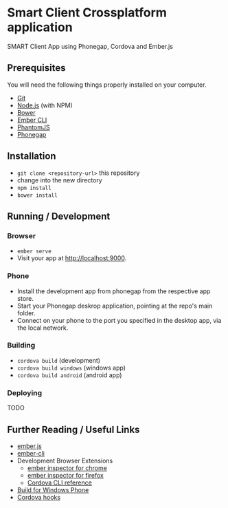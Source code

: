 # Smart Client Crossplatform application

SMART Client App using Phonegap, Cordova and Ember.js

## Prerequisites

You will need the following things properly installed on your computer.

* [Git](http://git-scm.com/)
* [Node.js](http://nodejs.org/) (with NPM)
* [Bower](http://bower.io/)
* [Ember CLI](http://www.ember-cli.com/)
* [PhantomJS](http://phantomjs.org/)
* [Phonegap](http://docs.phonegap.com/references/desktop-app/)

## Installation

* `git clone <repository-url>` this repository
* change into the new directory
* `npm install`
* `bower install`

## Running / Development

### Browser

* `ember serve`
* Visit your app at [http://localhost:9000](http://localhost:9000).

### Phone

* Install the development app from phonegap from the respective app store.
* Start your Phonegap deskrop application, pointing at the repo's main folder.
* Connect on your phone to the port you specified in the desktop app, via the local network.

### Building

* `cordova build` (development)
* `cordova build windows` (windows app)
* `cordova build android` (android app)

### Deploying

TODO

## Further Reading / Useful Links

* [ember.js](http://emberjs.com/)
* [ember-cli](http://www.ember-cli.com/)
* Development Browser Extensions
  * [ember inspector for chrome](https://chrome.google.com/webstore/detail/ember-inspector/bmdblncegkenkacieihfhpjfppoconhi)
  * [ember inspector for firefox](https://addons.mozilla.org/en-US/firefox/addon/ember-inspector/)
  * [Cordova CLI reference](http://docs.phonegap.com/en/edge/guide_cli_index.md.html#The%20Command-Line%20Interface)
* [Build for Windows Phone](https://cordova.apache.org/docs/en/4.0.0/guide/platforms/wp8/)
* [Cordova hooks](https://cordova.apache.org/docs/en/dev/guide/appdev/hooks/)

